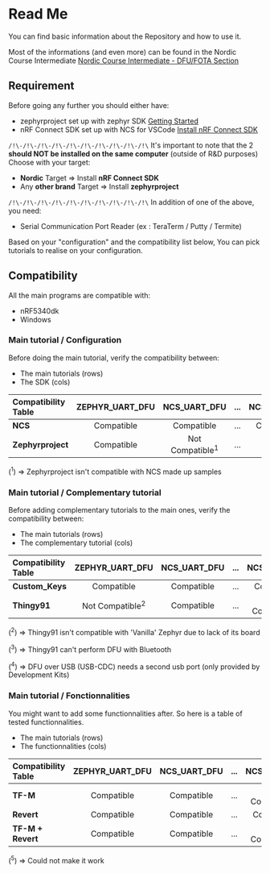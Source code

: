 # Read Me

You can find basic information about the Repository and how to use it.

Most of the informations (and even more) can be found in the Nordic Course Intermediate
[Nordic Course Intermediate - DFU/FOTA Section](https://academy.nordicsemi.com/courses/nrf-connect-sdk-intermediate/lessons/lesson-8-bootloaders-and-dfu-fota/)

## Requirement

Before going any further you should either have:

- zephyrproject set up with zephyr SDK [Getting Started](https://docs.zephyrproject.org/latest/develop/getting_started/index.html)
- nRF Connect SDK set up with NCS for VSCode [Install nRF Connect SDK](https://developer.nordicsemi.com/nRF_Connect_SDK/doc/latest/nrf/installation/install_ncs.html)

`/!\-/!\-/!\-/!\-/!\-/!\-/!\-/!\-/!\-/!\`
It's important to note that the 2 **should NOT be installed on the same computer** (outside of R&D purposes)
Choose with your target:

- **Nordic** Target => Install **nRF Connect SDK**
- Any **other brand** Target => Install **zephyrproject**

`/!\-/!\-/!\-/!\-/!\-/!\-/!\-/!\-/!\-/!\`
In addition of one of the above, you need:

- Serial Communication Port Reader (ex : TeraTerm / Putty / Termite)

Based on your "configuration" and the compatibility list below,
You can pick tutorials to realise on your configuration.

## Compatibility

All the main programs are compatible with:

- nRF5340dk
- Windows

### Main tutorial / Configuration

Before doing the main tutorial, verify the compatibility between:

- The main tutorials (rows)
- The SDK (cols)

| Compatibility Table | ZEPHYR_UART_DFU | NCS_UART_DFU | ... | NCS_USB_DFU | ... | NCS_BLE_DFU |
| :------------------ | :-------------: | :-: | :-: | :-: | :-: | :---------: |
| **NCS** | Compatible | Compatible | ... | Compatible | ... | Compatible |
| **Zephyrproject** | Compatible | Not Compatible<sup>1</sup> | ... | N.A. | ... | Not Compatible<sup>1</sup>|

(<sup>1</sup>) => Zephyrproject isn't compatible with NCS made up samples

### Main tutorial / Complementary tutorial

Before adding complementary tutorials to the main ones, verify the compatibility between:

- The main tutorials (rows)
- The complementary tutorial (cols)

| Compatibility Table | ZEPHYR_UART_DFU | NCS_UART_DFU | ... | NCS_USB_DFU | ... | NCS_BLE_DFU |
| :------------------ | :-------------: | :-: | :-: | :-: | :-: | :---------: |
| **Custom_Keys** | Compatible | Compatible | ... | Compatible | ... | Compatible |
| **Thingy91** | Not Compatible<sup>2</sup>| Compatible | ... | Not Compatible<sup>4</sup> | ... | Not Compatible<sup>3</sup>|

(<sup>2</sup>) => Thingy91 isn't compatible with 'Vanilla' Zephyr due to lack of its board

(<sup>3</sup>) => Thingy91 can't perform DFU with Bluetooth

(<sup>4</sup>) => DFU over USB (USB-CDC) needs a second usb port (only provided by Development Kits)

### Main tutorial / Fonctionnalities

You might want to add some functionnalities after.
So here is a table of tested functionnalities.

- The main tutorials (rows)
- The functionnalities (cols)

| Compatibility Table | ZEPHYR_UART_DFU | NCS_UART_DFU | ... | NCS_USB_DFU | ... | NCS_BLE_DFU |
| :------------------ | :-------------: | :-: | :-: | :-: | :-: | :---------: |
| **TF-M** | Compatible | Compatible | ... | Not Compatible<sup>5</sup> | ... | Not Compatible<sup>5</sup> |
| **Revert** | Compatible | Compatible | ... | Compatible | ... | Compatible |
| **TF-M + Revert** | Compatible | Compatible | ... | Not Compatible<sup>5</sup> | ... | Not Compatible<sup>5</sup> |

(<sup>5</sup>) => Could not make it work

